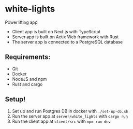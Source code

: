 # white-lights
Powerlifting app

- Client app is built on Next.js with TypeScript
- Server app is built on Actix Web framework with Rust
- The server app is connected to a PostgreSQL database

## Requirements:

- Git
- Docker
- NodeJS and npm
- Rust and cargo

## Setup!

1. Set up and run Postgres DB in docker with `./set-up-db.sh`
2. Run the server app at `server/white_lights` with `cargo run`
3. Run the client app at `client/src` with `npm run dev`
